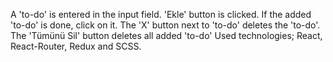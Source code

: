 A 'to-do' is entered in the input field. 'Ekle' button is clicked. If the added 'to-do' is done, click on it. The 'X' button next to 'to-do' deletes the 'to-do'. The 'Tümünü Sil' button deletes all added 'to-do' Used technologies; React, React-Router, Redux and SCSS.

